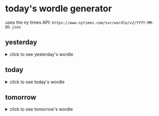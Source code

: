 # today's wordle generator

uses the ny times API: `https://www.nytimes.com/svc/wordle/v2/YYYY-MM-DD.json`

## yesterday

<details>
    <summary>click to see yesterday's wordle</summary>

    local

</details>

## today

<details>
    <summary>click to see today's wordle</summary>

    since

</details>

## tomorrow

<details>
    <summary>click to see tomorrow's wordle</summary>

    erupt

</details>
